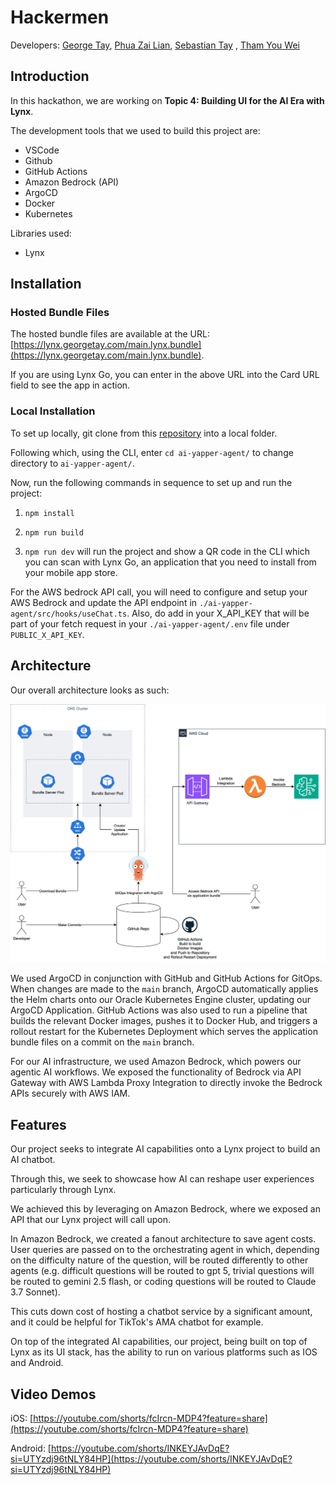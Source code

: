 # Hackermen
Developers: [George Tay](https://github.com/georgetayqy), [Phua Zai Lian](https://github.com/pzl111), [Sebastian Tay](https://github.com/Sebtey) , [Tham You Wei](https://github.com/tyouwei)

## Introduction
In this hackathon, we are working on **Topic 4: Building UI for the AI Era with Lynx**.

The development tools that we used to build this project are:

- VSCode
- Github
- GitHub Actions
- Amazon Bedrock (API)
- ArgoCD
- Docker
- Kubernetes

Libraries used:

- Lynx

## Installation

### Hosted Bundle Files

The hosted bundle files are available at the URL: [https://lynx.georgetay.com/main.lynx.bundle](https://lynx.georgetay.com/main.lynx.bundle).

If you are using Lynx Go, you can enter in the above URL into the Card URL field to see the app in action.

### Local Installation

To set up locally, git clone from this [repository](https://github.com/PSA-Hackermen/TechJam-Hackathon) into a local folder.

Following which, using the CLI, enter `cd ai-yapper-agent/` to change directory to `ai-yapper-agent/`.

Now, run the following commands in sequence to set up and run the project:

1. `npm install`

2. `npm run build`

3. `npm run dev` will run the project and show a QR code in the CLI which you can scan with Lynx Go, an application that you need to install from your mobile app store.

For the AWS bedrock API call, you will need to configure and setup your AWS Bedrock and update the API endpoint in `./ai-yapper-agent/src/hooks/useChat.ts`. Also, do add in your X_API_KEY that will be part of your fetch request in your `./ai-yapper-agent/.env` file under `PUBLIC_X_API_KEY`.

## Architecture

Our overall architecture looks as such:

![architecture](./assets/architecture.png)

We used ArgoCD in conjunction with GitHub and GitHub Actions for GitOps. When changes are made to the `main` branch, ArgoCD automatically applies the Helm charts onto our Oracle Kubernetes Engine cluster, updating our ArgoCD Application. GitHub Actions was also used to run a pipeline that builds the relevant Docker images, pushes it to Docker Hub, and triggers a rollout restart for the Kubernetes Deployment which serves the application bundle files on a commit on the `main` branch.

For our AI infrastructure, we used Amazon Bedrock, which powers our agentic AI workflows. We exposed the functionality of Bedrock via API Gateway with AWS Lambda Proxy Integration to directly invoke the Bedrock APIs securely with AWS IAM.

## Features

Our project seeks to integrate AI capabilities onto a Lynx project to build an AI chatbot.

Through this, we seek to showcase how AI can reshape user experiences particularly through Lynx.

We achieved this by leveraging on Amazon Bedrock, where we exposed an API that our Lynx project will call upon.

In Amazon Bedrock, we created a fanout architecture to save agent costs. User queries are passed on to the orchestrating agent in which, depending on the difficulty nature of the question, will be routed differently to other agents (e.g. difficult questions will be routed to gpt 5, trivial questions will be routed to gemini 2.5 flash, or coding questions will be routed to Claude 3.7 Sonnet).

This cuts down cost of hosting a chatbot service by a significant amount, and it could be helpful for TikTok's AMA chatbot for example.

On top of the integrated AI capabilities, our project, being built on top of Lynx as its UI stack, has the ability to run on various platforms such as IOS and Android.

## Video Demos

iOS: [https://youtube.com/shorts/fcIrcn-MDP4?feature=share](https://youtube.com/shorts/fcIrcn-MDP4?feature=share)

Android: [https://youtube.com/shorts/INKEYJAvDqE?si=UTYzdj96tNLY84HP](https://youtube.com/shorts/INKEYJAvDqE?si=UTYzdj96tNLY84HP)
